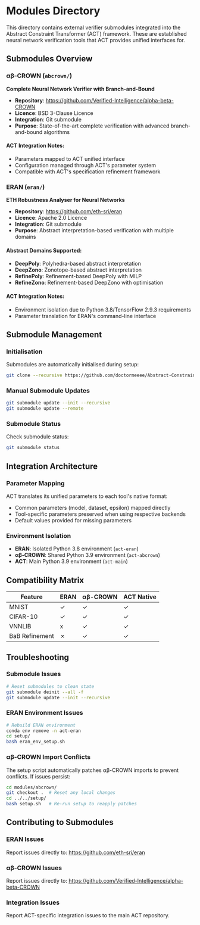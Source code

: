 # Modules Directory

This directory contains external verifier submodules integrated into the Abstract Constraint Transformer (ACT) framework. These are established neural network verification tools that ACT provides unified interfaces for.

## Submodules Overview

### αβ-CROWN (`abcrown/`)
**Complete Neural Network Verifier with Branch-and-Bound**

- **Repository**: https://github.com/Verified-Intelligence/alpha-beta-CROWN
- **Licence**: BSD 3-Clause Licence
- **Integration**: Git submodule
- **Purpose**: State-of-the-art complete verification with advanced branch-and-bound algorithms

#### ACT Integration Notes:
- Parameters mapped to ACT unified interface
- Configuration managed through ACT's parameter system
- Compatible with ACT's specification refinement framework

### ERAN (`eran/`)
**ETH Robustness Analyser for Neural Networks**

- **Repository**: https://github.com/eth-sri/eran
- **Licence**: Apache 2.0 Licence
- **Integration**: Git submodule
- **Purpose**: Abstract interpretation-based verification with multiple domains


#### Abstract Domains Supported:
- **DeepPoly**: Polyhedra-based abstract interpretation
- **DeepZono**: Zonotope-based abstract interpretation
- **RefinePoly**: Refinement-based DeepPoly with MILP
- **RefineZono**: Refinement-based DeepZono with optimisation

#### ACT Integration Notes:
- Environment isolation due to Python 3.8/TensorFlow 2.9.3 requirements
- Parameter translation for ERAN's command-line interface

## Submodule Management

### Initialisation
Submodules are automatically initialised during setup:
```bash
git clone --recursive https://github.com/doctormeeee/Abstract-Constraint-Transformer.git
```

### Manual Submodule Updates
```bash
git submodule update --init --recursive
git submodule update --remote
```

### Submodule Status
Check submodule status:
```bash
git submodule status
```

## Integration Architecture

### Parameter Mapping
ACT translates its unified parameters to each tool's native format:
- Common parameters (model, dataset, epsilon) mapped directly
- Tool-specific parameters preserved when using respective backends
- Default values provided for missing parameters

### Environment Isolation
- **ERAN**: Isolated Python 3.8 environment (`act-eran`)
- **αβ-CROWN**: Shared Python 3.9 environment (`act-abcrown`)
- **ACT**: Main Python 3.9 environment (`act-main`)


## Compatibility Matrix

| Feature | ERAN | αβ-CROWN | ACT Native |
|---------|------|----------|------------|
| MNIST | ✓ | ✓ | ✓ |
| CIFAR-10 | ✓ | ✓ | ✓ |
| VNNLIB | x | ✓ | ✓ |
| BaB Refinement | ✗ | ✓ | ✓ |

## Troubleshooting

### Submodule Issues
```bash
# Reset submodules to clean state
git submodule deinit --all -f
git submodule update --init --recursive
```

### ERAN Environment Issues
```bash
# Rebuild ERAN environment
conda env remove -n act-eran
cd setup/
bash eran_env_setup.sh
```

### αβ-CROWN Import Conflicts
The setup script automatically patches αβ-CROWN imports to prevent conflicts. If issues persist:
```bash
cd modules/abcrown/
git checkout .  # Reset any local changes
cd ../../setup/
bash setup.sh   # Re-run setup to reapply patches
```

## Contributing to Submodules

### ERAN Issues
Report issues directly to: https://github.com/eth-sri/eran

### αβ-CROWN Issues  
Report issues directly to: https://github.com/Verified-Intelligence/alpha-beta-CROWN

### Integration Issues
Report ACT-specific integration issues to the main ACT repository.
